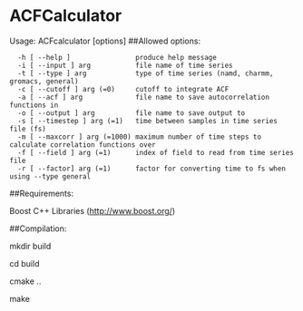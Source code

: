 # ACFCalculator
Usage: ACFcalculator [options]
##Allowed options:
```
  -h [ --help ]                produce help message
  -i [ --input ] arg           file name of time series
  -t [ --type ] arg            type of time series (namd, charmm, gromacs, general)
  -c [ --cutoff ] arg (=0)     cutoff to integrate ACF
  -a [ --acf ] arg             file name to save autocorrelation functions in
  -o [ --output ] arg          file name to save output to
  -s [ --timestep ] arg (=1)   time between samples in time series file (fs)
  -m [ --maxcorr ] arg (=1000) maximum number of time steps to calculate correlation functions over
  -f [ --field ] arg (=1)      index of field to read from time series file
  -r [ --factor] arg (=1)      factor for converting time to fs when using --type general
```

##Requirements:

Boost C++ Libraries (http://www.boost.org/)

##Compilation:

mkdir build

cd build

cmake ..

make

